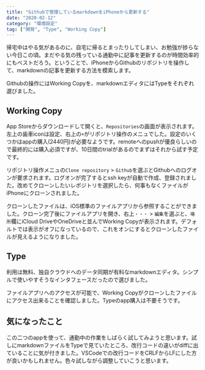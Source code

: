 ```yaml
---
title: "Githubで管理しているmarkdownをiPhoneから更新する"
date: "2020-02-12"
category: "環境設定"
tag: ["開発", "Type", "Working Copy"]
---
```


帰宅中はやる気があるのに、自宅に帰るとまったりしてしまい、お勉強が捗らない今日この頃。まだやる気の残っている通勤中に記事を更新するのが時間効率的にもベストだろう。ということで、iPhoneからGithubのリポジトリを操作して、markdownの記事を更新する方法を模索します。

Githubの操作にはWorking Copyを、markdownエディタにはTypeをそれぞれ選びました。

## Working Copy

App Storeからダウンロードして開くと、`Repositories`の画面が表示されます。左上の歯車iconは設定、右上の`+`がリポジトリ操作のメニュでした。設定のいくつかはappの購入(2440円)が必要なようです。remoteへのpushが優良らしいので最終的には購入必須ですが、10日間のtrialがあるのでまずはそれから試す予定です。

リポジトリ操作メニュの`Clone repository` > `Github`を選ぶとGithubへのログオンが要求されます。ログオンが完了するとssh keyが自動で作成、登録されました。改めてクローンしたいレポジトリを選択したら、何事もなくファイルがiPhoneにクローンされました。

クローンしたファイルは、iOS標準のファイルアプリから参照することができました。クローン完了後にファイルアプリを開き、右上`・・・` > `編集`を選ぶと、`場所`欄にiCloud DriveやOneDriveと並んでWorking Copyが表示されます。デフォルトでは表示がオフになっているので、これをオンにするとクローンしたファイルが見えるようになりました。

## Type

利用は無料、独自クラウドへのデータ同期が有料なmarkdownエディタ。シンプルで使いやすそうなインタフェースだったので選びました。

ファイルアプリへのアクセスが可能で、Working Copyがクローンしたファイルにアクセス出来ることを確認しました。Typeのapp購入は不要そうです。

## 気になったこと

この二つのappを使って、通勤中の作業をしばらく試してみようと思います。試しにmarkdownファイルをTypeで見ていたところ、改行コードの違いがdiffに出ていることに気が付きました。VSCodeでの改行コードをCRLFからLFにした方が良いかもしれません。色々試しながら調整していこうと思います。
